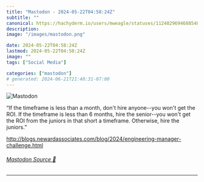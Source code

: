 ```yaml
---
title: "Mastodon - 2024-05-22T04:58:24Z"
subtitle: ""
canonical: https://hachyderm.io/users/mweagle/statuses/112482969468854856
description:
image: "/images/mastodon.png"

date: 2024-05-22T04:58:24Z
lastmod: 2024-05-22T04:58:24Z
image: ""
tags: ["Social Media"]

categories: ["mastodon"]
# generated: 2024-06-21T21:40:31-07:00
---
```

![Mastodon](/images/mastodon.png)

<p>“If the timeframe is less than a month, don&#39;t hire anyone--you won&#39;t get the ROI. If the timeframe is less than 6 months, hire the senior--you won&#39;t get the ROI from the juniors in that short a timeframe. Otherwise, hire the juniors.”</p><p><a href="http://blogs.newardassociates.com/blog/2024/engineering-manager-challenge.html" target="_blank" rel="nofollow noopener noreferrer" translate="no"><span class="invisible">http://</span><span class="ellipsis">blogs.newardassociates.com/blo</span><span class="invisible">g/2024/engineering-manager-challenge.html</span></a></p>


###### [Mastodon Source 🐘](https://hachyderm.io/@mweagle/112482969468854856)

___
